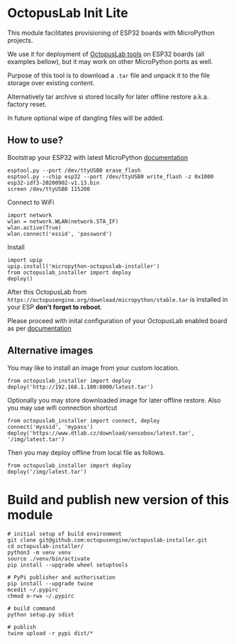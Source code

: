 # OctopusLab Init Lite

This module facilitates provisioning of ESP32 boards with MicroPython projects.

We use it for deployment of [OctopusLab tools](https://docs.octopuslab.cz/) on ESP32 boards (all examples bellow), but it may work on other MicroPython ports as well.

Purpose of this tool is to download a `.tar` file and unpack it to the file storage over existing content.

Alternatively tar archive si stored locally for later offline restore a.k.a. factory reset.

In future optional wipe of dangling files will be added.

## How to use?

Bootstrap your ESP32 with latest MicroPython [documentation](https://docs.micropython.org/en/latest/esp32/tutorial/intro.html#esp32-intro)

```
esptool.py --port /dev/ttyUSB0 erase_flash
esptool.py --chip esp32 --port /dev/ttyUSB0 write_flash -z 0x1000 esp32-idf3-20200902-v1.13.bin
screen /dev/ttyUSB0 115200
```

Connect to WiFi
```
import network
wlan = network.WLAN(network.STA_IF)
wlan.active(True)
wlan.connect('essid', 'password')
```

Install
```
import upip
upip.install('micropython-octopuslab-installer')
from octopuslab_installer import deploy
deploy()
```

After this OctopusLab from `https://octopusengine.org/download/micropython/stable.tar` is installed in your ESP **don't forget to reboot**.

Please proceed with inital configuration of your OctopusLab enabled board as per [documentation](https://docs.octopuslab.cz/install/#setup-nastaveni-systemu)

## Alternative images

You may like to install an image from your custom location.

```
from octopuslab_installer import deploy
deploy('http://192.168.1.100:8000/latest.tar')
```

Optionally you may store downloaded image for later offline restore. Also you may use wifi connection shortcut

```
from octopuslab_installer import connect, deploy
connect('myssid', 'mypass')
deploy('https://www.dtlab.cz/download/sensobox/latest.tar', '/img/latest.tar')
```

Then you may deploy offline from local file as follows. 

```
from octopuslab_installer import deploy
deploy('/img/latest.tar')
```

# Build and publish new version of this module

```
# initial setup of build environment
git clone git@github.com:octopusengine/octopuslab-installer.git
cd octopuslab-installer/
python3 -m venv venv
source ./venv/bin/activate
pip install --upgrade wheel setuptools

# PyPi publisher and authorisation
pip install --upgrade twine
mcedit ~/.pypirc
chmod o-rwx ~/.pypirc

# build command
python setup.py sdist

# publish
twine upload -r pypi dist/*
```
